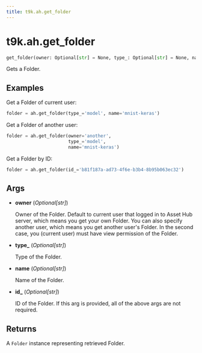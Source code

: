 ```yaml
---
title: t9k.ah.get_folder
---
```


# t9k.ah.get_folder

```python
get_folder(owner: Optional[str] = None, type_: Optional[str] = None, name: Optional[str] = None, id_: Optional[str] = None) ‑> t9k.ah.core.Folder
```

Gets a Folder.

## Examples

Get a Folder of current user:
```python
folder = ah.get_folder(type_='model', name='mnist-keras')
```

Get a Folder of another user:
```python
folder = ah.get_folder(owner='another',
                       type_='model',
                       name='mnist-keras')
```

Get a Folder by ID:
```python
folder = ah.get_folder(id_='b81f187a-ad73-4f6e-b3b4-8b95b063ec32')
```

## Args

* **owner** (*Optional[str]*)

    Owner of the Folder. Default to current user that logged in to Asset Hub server, which means you get your own Folder. You can also specify another user, which means you get another user's Folder. In the second case, you (current user) must have view permission of the Folder.

* **type_** (*Optional[str]*)

    Type of the Folder.

* **name** (*Optional[str]*)

    Name of the Folder.

* **id_** (*Optional[str]*)

    ID of the Folder. If this arg is provided, all of the above args are not required.

## Returns

A `Folder` instance representing retrieved Folder.
